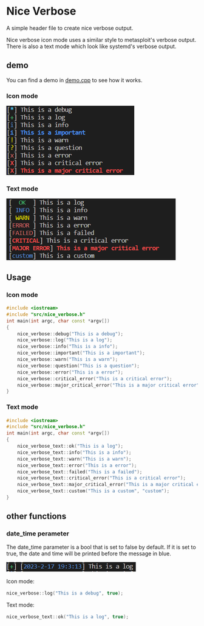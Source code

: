 # Nice Verbose
A simple header file to create nice verbose output.

Nice verbose icon mode uses a similar style to metasploit's verbose output. There is also a text mode which look like systemd's verbose output.

## demo

You can find a demo in [demo.cpp](demo.cpp) to see how it works.

### Icon mode

![Icon mode](https://raw.githubusercontent.com/0x4248/nice_verbose/master/doc/icon%20mode.png)

### Text mode
![Text mode](https://raw.githubusercontent.com/0x4248/nice_verbose/master/doc/text%20mode.png)

## Usage
### Icon mode
```cpp
#include <iostream>
#include "src/nice_verbose.h"
int main(int argc, char const *argv[])
{
    nice_verbose::debug("This is a debug");
    nice_verbose::log("This is a log");
    nice_verbose::info("This is a info");
    nice_verbose::important("This is a important");
    nice_verbose::warn("This is a warn");
    nice_verbose::question("This is a question");
    nice_verbose::error("This is a error");
    nice_verbose::critical_error("This is a critical error");
    nice_verbose::major_critical_error("This is a major critical error");
}
```
### Text mode
```cpp
#include <iostream>
#include "src/nice_verbose.h"
int main(int argc, char const *argv[])
{
    nice_verbose_text::ok("This is a log");
    nice_verbose_text::info("This is a info");
    nice_verbose_text::warn("This is a warn");
    nice_verbose_text::error("This is a error");
    nice_verbose_text::failed("This is a failed");
    nice_verbose_text::critical_error("This is a critical error");
    nice_verbose_text::major_critical_error("This is a major critical error");
    nice_verbose_text::custom("This is a custom", "custom");
}
```

## other functions
### date_time perameter
The date_time parameter is a bool that is set to false by default. If it is set to true, the date and time will be printed before the message in blue.

![Time](https://raw.githubusercontent.com/0x4248/nice_verbose/master/doc/time.png)

Icon mode:
```cpp
nice_verbose::log("This is a debug", true);
```

Text mode:
```cpp
nice_verbose_text::ok("This is a log", true);
```
